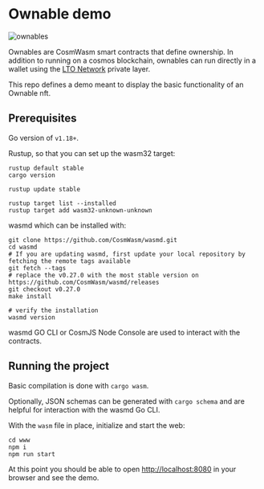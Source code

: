 # Ownable demo

![ownables](https://user-images.githubusercontent.com/100821/177121121-a1c3dc8c-8108-4c07-9e15-b83ebfdf8f98.png)

Ownables are CosmWasm smart contracts that define ownership. In addition to running on a cosmos blockchain, ownables
can run directly in a wallet using the [LTO Network](https://ltonetwork.com) private layer.

This repo defines a demo meant to display the basic functionality of an Ownable nft.

## Prerequisites

Go version of `v1.18+`.

Rustup, so that you can set up the wasm32 target:
```
rustup default stable
cargo version

rustup update stable

rustup target list --installed
rustup target add wasm32-unknown-unknown
```

wasmd which can be installed with:
```console
git clone https://github.com/CosmWasm/wasmd.git
cd wasmd
# If you are updating wasmd, first update your local repository by fetching the remote tags available
git fetch --tags
# replace the v0.27.0 with the most stable version on https://github.com/CosmWasm/wasmd/releases
git checkout v0.27.0
make install

# verify the installation
wasmd version
```

wasmd GO CLI or CosmJS Node Console are used to interact with the contracts.

## Running the project

Basic compilation is done with `cargo wasm`.

Optionally, JSON schemas can be generated with `cargo schema` and are helpful for interaction with the wasmd Go CLI.

With the `wasm` file in place, initialize and start the web:
```
cd www
npm i
npm run start
```

At this point you should be able to open [http://localhost:8080](http://localhost:8080) in your browser and see the demo.

